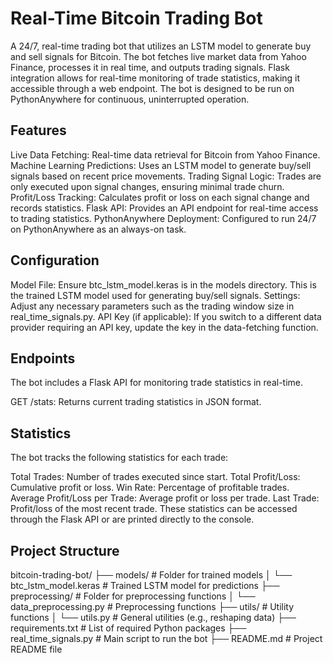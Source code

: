 # Real-Time Bitcoin Trading Bot
A 24/7, real-time trading bot that utilizes an LSTM model to generate buy and sell signals for Bitcoin. The bot fetches live market data from Yahoo Finance, processes it in real time, and outputs trading signals. Flask integration allows for real-time monitoring of trade statistics, making it accessible through a web endpoint. The bot is designed to be run on PythonAnywhere for continuous, uninterrupted operation.

## Features
Live Data Fetching: Real-time data retrieval for Bitcoin from Yahoo Finance.
Machine Learning Predictions: Uses an LSTM model to generate buy/sell signals based on recent price movements.
Trading Signal Logic: Trades are only executed upon signal changes, ensuring minimal trade churn.
Profit/Loss Tracking: Calculates profit or loss on each signal change and records statistics.
Flask API: Provides an API endpoint for real-time access to trading statistics.
PythonAnywhere Deployment: Configured to run 24/7 on PythonAnywhere as an always-on task.

## Configuration
Model File: Ensure btc_lstm_model.keras is in the models directory. This is the trained LSTM model used for generating buy/sell signals.
Settings: Adjust any necessary parameters such as the trading window size in real_time_signals.py.
API Key (if applicable): If you switch to a different data provider requiring an API key, update the key in the data-fetching function.

## Endpoints
The bot includes a Flask API for monitoring trade statistics in real-time.

GET /stats: Returns current trading statistics in JSON format.

## Statistics
The bot tracks the following statistics for each trade:

Total Trades: Number of trades executed since start.
Total Profit/Loss: Cumulative profit or loss.
Win Rate: Percentage of profitable trades.
Average Profit/Loss per Trade: Average profit or loss per trade.
Last Trade: Profit/loss of the most recent trade.
These statistics can be accessed through the Flask API or are printed directly to the console.


## Project Structure
bitcoin-trading-bot/
├── models/                   # Folder for trained models
│   └── btc_lstm_model.keras  # Trained LSTM model for predictions
├── preprocessing/            # Folder for preprocessing functions
│   └── data_preprocessing.py # Preprocessing functions
├── utils/                    # Utility functions
│   └── utils.py              # General utilities (e.g., reshaping data)
├── requirements.txt          # List of required Python packages
├── real_time_signals.py      # Main script to run the bot
├── README.md                 # Project README file

